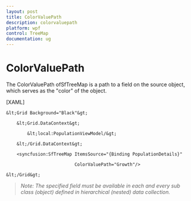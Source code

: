 ```yaml
---
layout: post
title: ColorValuePath
description: colorvaluepath
platform: wpf
control: TreeMap
documentation: ug
---
```


# ColorValuePath

The ColorValuePath ofSfTreeMap is a path to a field on the source object, which serves as the "color" of the object. 



[XAML]



    &lt;Grid Background="Black"&gt;

        &lt;Grid.DataContext&gt;

            &lt;local:PopulationViewModel/&gt;

        &lt;/Grid.DataContext&gt;

        <syncfusion:SfTreeMap ItemsSource="{Binding PopulationDetails}" 

                              ColorValuePath="Growth"/>

    &lt;/Grid&gt; 





> _Note: The specified field must be available in each and every sub class (object) defined in hierarchical (nested) data collection._



